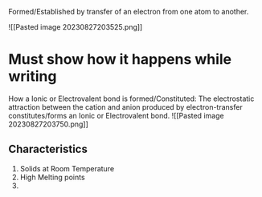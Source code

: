 Formed/Established by transfer of an electron from one atom to another.

![[Pasted image 20230827203525.png]]
# Must show how it happens while writing


How a Ionic or Electrovalent bond is formed/Constituted: The electrostatic attraction between the cation and anion produced by electron-transfer constitutes/forms an Ionic or Electrovalent bond.
![[Pasted image 20230827203750.png]]


## Characteristics
1. Solids at Room Temperature
2. High Melting points
3. 